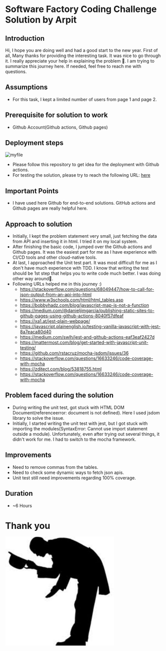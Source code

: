 # Software Factory Coding Challenge Solution by Arpit

## Introduction
Hi, I hope you are doing well and had a good start to the new year. First of all, Many thanks for providing the interesting task. It was nice to go through it. I really appreciate your help in explaining the problem :pray:. I am trying to summarize this journey here. If needed, feel free to reach me with questions.

## Assumptions
* For this task, I kept a limited number of users from page 1 and page 2.

## Prerequisite for solution to work
* Github Account(Github actions, Github pages)

## Deployment steps
![myfile](https://user-images.githubusercontent.com/52455330/139071980-91302a8a-37b1-4196-803e-f91b1de2ee5b.gif)
* Please follow this repository to get idea for the deployment with Github actions.
* For testing the solution, please try to reach the following URL:
[here](https://arpitvipulsharma.github.io/mbenz/)


## Important Points
* I have used here Github for end-to-end solutions. GitHub actions and Github pages are really helpful here.

## Approach to solution
* Initially, I kept the problem statement very small, just fetching the data from API and inserting it in html. I tried it on my local system.
* After finishing the basic code, I jumped over the Github actions and Github pages. It was the easiest part for me as I have experience with CI/CD tools and other cloud-native tools.
* At last, I approached the Unit test part. It was most difficult for me as I don't have much experience with TDD. I know that writing the test should be 1st step that helps you to write code much better. I was doing other way around:grimacing:. 
* Following URLs helped me in this journey :)
    * https://stackoverflow.com/questions/68049447/how-to-call-for-json-output-from-an-api-into-html
    * https://www.w3schools.com/html/html_tables.asp
    * https://bobbyhadz.com/blog/javascript-map-is-not-a-function
    * https://medium.com/@danieljimgarcia/publishing-static-sites-to-github-pages-using-github-actions-8040f57dfeaf
    * https://xa1.at/jest-plain-webpage/
    * https://javascript.plainenglish.io/testing-vanilla-javascript-with-jest-8a7eaca80d40
    * https://medium.com/swlh/jest-and-github-actions-eaf3eaf2427d
    * https://mattermost.com/blog/get-started-with-javascript-unit-testing/
    * https://github.com/rstacruz/mocha-jsdom/issues/36
    * https://stackoverflow.com/questions/16633246/code-coverage-with-mocha
    * https://zditect.com/blog/53818755.html
    * https://stackoverflow.com/questions/16633246/code-coverage-with-mocha

    
## Problem faced during the solution
* During writing the unit test, got stuck with HTML DOM Document(referenceerror: document is not defined). Here I used jsdom library to solve the issue.
* Initially, I started writing the unit test with jest, but I got stuck with importing the modules(SyntaxError: Cannot use import statement outside a module). Unfortunately, even after trying out several things, it didn't work for me. I had to switch to the mocha framework. 

## Improvements
* Need to remove commas from the tables.
* Need to check some dynamic ways to fetch json apis.
* Unit test still need improvements regarding 100% coverage.

## Duration
* ~6 Hours

# Thank you 
![alt text](./EAVWeTEU0AA3ini.jpg)
